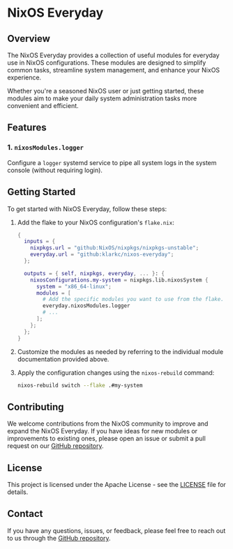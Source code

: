 # NixOS Everyday

## Overview

The NixOS Everyday provides a collection of useful modules for everyday use in NixOS configurations. These modules are designed to simplify common tasks, streamline system management, and enhance your NixOS experience.

Whether you're a seasoned NixOS user or just getting started, these modules aim to make your daily system administration tasks more convenient and efficient.

## Features

### 1. `nixosModules.logger`

Configure a `logger` systemd service to pipe all system logs in the system console (without requiring login).

## Getting Started

To get started with NixOS Everyday, follow these steps:

1. Add the flake to your NixOS configuration's `flake.nix`:

    ```nix
    {
      inputs = {
        nixpkgs.url = "github:NixOS/nixpkgs/nixpkgs-unstable";
        everyday.url = "github:klarkc/nixos-everyday";
      };

      outputs = { self, nixpkgs, everyday, ... }: {
        nixosConfigurations.my-system = nixpkgs.lib.nixosSystem {
          system = "x86_64-linux";
          modules = [
            # Add the specific modules you want to use from the flake.
            everyday.nixosModules.logger
            # ...
          ];
        };
      };
    }
    ```

2. Customize the modules as needed by referring to the individual module documentation provided above.

3. Apply the configuration changes using the `nixos-rebuild` command:

    ```bash
    nixos-rebuild switch --flake .#my-system
    ```

## Contributing

We welcome contributions from the NixOS community to improve and expand the NixOS Everyday. If you have ideas for new modules or improvements to existing ones, please open an issue or submit a pull request on our [GitHub repository](https://github.com/klarkc/nixos-everyday).

## License

This project is licensed under the Apache License - see the [LICENSE](LICENSE) file for details.

## Contact

If you have any questions, issues, or feedback, please feel free to reach out to us through the [GitHub repository](https://github.com/klarkc/nixos-everyday).
